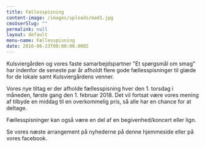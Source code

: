 ```yaml
---
title: Fællesspisning
content-image: /images/uploads/mad1.jpg
cmsUserSlug: ""
permalink: null
layout: default
menu-name: Fællesspisning
date: 2016-06-23T00:00:00.000Z
---
```


Kulsviergården og vores faste samarbejdspartner "Et spørgsmål om smag" har indenfor de seneste par år afholdt flere gode fællesspisninger til glæde for de lokale samt Kulsviergårdens venner. 

Vores nye tiltag er der afholde fællesspisning hver den 1. torsdag i måneden, første gang den 1. februar 2018. Det vil fortsat være vores mening af tilbyde en middag til en overkommelig pris, så alle har en chance for at deltage.

Fællesspisninger kan også være en del af en begivenhed/koncert eller lign.

Se vores næste arrangement på nyhederne på denne hjemmeside eller på vores facebook.